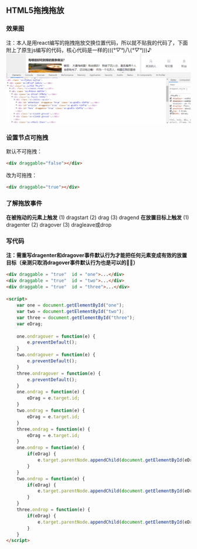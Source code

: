 ## HTML5拖拽拖放
### 效果图
注：本人是用react编写的拖拽拖放交换位置代码，所以就不贴我的代码了，下面附上了原生js编写的代码，核心代码是一样的(((*°▽°*)八(*°▽°*)))♪
![image](https://github.com/Yajing99/blog/blob/master/images/draggable.gif)
### 设置节点可拖拽
默认不可拖拽：
```html
<div draggable="false"></div>
```
改为可拖拽：
```html
<div draggable="true"></div>
```

### 了解拖放事件
**在被拖动的元素上触发**
(1) dragstart
(2) drag
(3) dragend
**在放置目标上触发**
(1) dragenter
(2) dragover
(3) dragleave或drop

### 写代码
**注：需重写dragenter和dragover事件默认行为才能把任何元素变成有效的放置目标（亲测只取消dragover事件默认行为也是可以的🤔🤔）**
```html
<div draggable = "true"  id = "one">...</div>
<div draggable = "true"  id = "two">...</div>
<div draggable = "true"  id = "three">...</div>

<script>
    var one = document.getElementById("one");
    var two = document.getElementById("two");
    var three = document.getElementById("three");
    var eDrag;

    one.ondragover = function(e) {
        e.preventDefault();
    }
    two.ondragover = function(e) {
        e.preventDefault();
    }
    three.ondragover = function(e) {
        e.preventDefault();
    }   
    one.ondrag = function(e) {
        eDrag = e.target.id;   
    }
    two.ondrag = function(e) {
        eDrag = e.target.id;   
    }
    three.ondrag = function(e) {
        eDrag = e.target.id;   
    }
    one.ondrop = function(e) {
        if(eDrag) {
            e.target.parentNode.appendChild(document.getElementById(eDrag));
        }
    }
    two.ondrop = function(e) {
        if(eDrag) {
            e.target.parentNode.appendChild(document.getElementById(eDrag));
        }
    }
    three.ondrop = function(e) {
        if(eDrag) {
            e.target.parentNode.appendChild(document.getElementById(eDrag));
        }
    }
</script>
```

